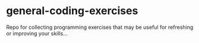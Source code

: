 # general-coding-exercises
Repo for collecting programming exercises that may be useful for refreshing or improving your skills...
